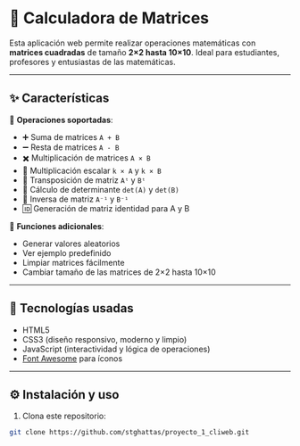  # 🧮 Calculadora de Matrices

Esta aplicación web permite realizar operaciones matemáticas con **matrices cuadradas** de tamaño **2×2 hasta 10×10**. Ideal para estudiantes, profesores y entusiastas de las matemáticas.

---

## ✨ Características

🔢 **Operaciones soportadas**:

- ➕ Suma de matrices `A + B`  
- ➖ Resta de matrices `A - B`  
- ✖️ Multiplicación de matrices `A × B`  
- 🌟 Multiplicación escalar `k × A` y `k × B`  
- 🔁 Transposición de matriz `Aᵗ` y `Bᵗ`  
- 📐 Cálculo de determinante `det(A)` y `det(B)`  
- 🔄 Inversa de matriz `A⁻¹` y `B⁻¹`  
- 🆔 Generación de matriz identidad para A y B

🧰 **Funciones adicionales**:
- Generar valores aleatorios
- Ver ejemplo predefinido
- Limpiar matrices fácilmente
- Cambiar tamaño de las matrices de 2×2 hasta 10×10

---

## 🚀 Tecnologías usadas

- HTML5
- CSS3 (diseño responsivo, moderno y limpio)
- JavaScript (interactividad y lógica de operaciones)
- [Font Awesome](https://fontawesome.com) para íconos

---

## ⚙️ Instalación y uso

1. Clona este repositorio:

```bash
git clone https://github.com/stghattas/proyecto_1_cliweb.git

